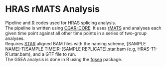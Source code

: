 # HRAS rMATS Analysis

Pipeline and [R](https://www.r-project.org/) codes used for HRAS splicing analysis.  
The pipeline is written using [CGAR-CORE](https://github.com/cgat-developers/cgat-core). It uses [rMATS](https://github.com/Xinglab/rmats-turbo) and analyses each given time point against all other 
time points in a series of two-group analyses.  
Requires [STAR](https://github.com/alexdobin/STAR) aligned BAM files with the naming scheme, [SAMPLE NAME]-T[SAMPLE TIME]R-[SAMPLE REPLICATE].star.bam (e.g, HRAS-T1-R1.star.bam), and a GTF file to run.  
The GSEA analysis is done in R using the [fgsea](https://bioconductor.org/packages/release/bioc/html/fgsea.html) package.
